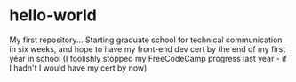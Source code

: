 # hello-world
My first repository...
Starting graduate school for technical communication in six weeks, and hope to have my front-end dev cert by the end of my first year in school (I foolishly stopped my FreeCodeCamp progress last year - if I hadn't I would have my cert by now)
